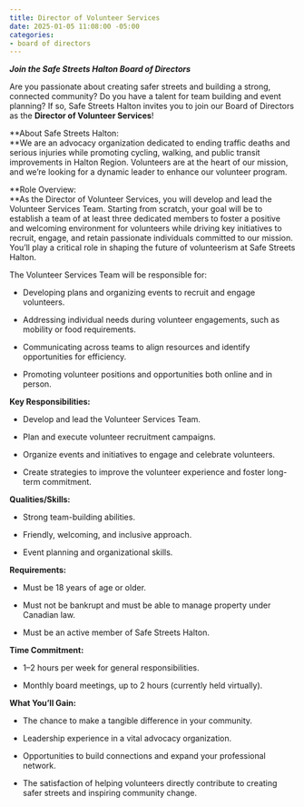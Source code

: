 ```yaml
---
title: Director of Volunteer Services
date: 2025-01-05 11:08:00 -05:00
categories:
- board of directors
---
```


***Join the Safe Streets Halton Board of Directors***

Are you passionate about creating safer streets and building a strong, connected community? Do you have a talent for team building and event planning? If so, Safe Streets Halton invites you to join our Board of Directors as the **Director of Volunteer Services**!

**About Safe Streets Halton:\
**We are an advocacy organization dedicated to ending traffic deaths and serious injuries while promoting cycling, walking, and public transit improvements in Halton Region. Volunteers are at the heart of our mission, and we’re looking for a dynamic leader to enhance our volunteer program.

**Role Overview:\
**As the Director of Volunteer Services, you will develop and lead the Volunteer Services Team. Starting from scratch, your goal will be to establish a team of at least three dedicated members to foster a positive and welcoming environment for volunteers while driving key initiatives to recruit, engage, and retain passionate individuals committed to our mission. You’ll play a critical role in shaping the future of volunteerism at Safe Streets Halton.

The Volunteer Services Team will be responsible for:

* Developing plans and organizing events to recruit and engage volunteers.

* Addressing individual needs during volunteer engagements, such as mobility or food requirements.

* Communicating across teams to align resources and identify opportunities for efficiency.

* Promoting volunteer positions and opportunities both online and in person.

**Key Responsibilities:**

* Develop and lead the Volunteer Services Team.

* Plan and execute volunteer recruitment campaigns.

* Organize events and initiatives to engage and celebrate volunteers.

* Create strategies to improve the volunteer experience and foster long-term commitment.

**Qualities/Skills:**

* Strong team-building abilities.

* Friendly, welcoming, and inclusive approach.

* Event planning and organizational skills.

**Requirements:**

* Must be 18 years of age or older.

* Must not be bankrupt and must be able to manage property under Canadian law.

* Must be an active member of Safe Streets Halton.

**Time Commitment:**

* 1–2 hours per week for general responsibilities.

* Monthly board meetings, up to 2 hours (currently held virtually).

**What You’ll Gain:**

* The chance to make a tangible difference in your community.

* Leadership experience in a vital advocacy organization.

* Opportunities to build connections and expand your professional network.

* The satisfaction of helping volunteers directly contribute to creating safer streets and inspiring community change.